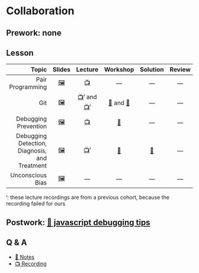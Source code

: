 # Collaboration

## Prework: none

## Lesson

Topic | Slides | Lecture | Workshop | Solution | Review
-----:|:------:|:-------:|:--------:|:--------:|:-----:
Pair Programming | [🖼️][coll-1a] | [📺][coll-1b] | — | — | —
Git | [🖼️][coll-2a] | [📺][coll-2b-1]ⁱ and [📺][coll-2b-2]ⁱ | [🔬][coll-2c-1] and [🤝][coll-2c-2] | — | —
Debugging Prevention | [🖼️][coll-3a] | [📺][coll-3b] | [🔬][coll-3c] | — | —
Debugging Detection, Diagnosis, and Treatment | [🖼️][coll-4a] | [📺][coll-4b]ⁱ | [🤝][coll-4c] | [👾][coll-4d] | —
Unconscious Bias | [🖼️][coll-5a] | — | — | — | —

ⁱ: these lecture recordings are from a previous cohort, because the recording failed for ours

[coll-1a]: 1-pair-programming/Pair%20Programming.pdf
[coll-1b]: https://youtu.be/rhcOm2MP_aI
[coll-2a]: 2-git/Git.pdf
[coll-2b-1]: https://youtu.be/jvBdZwmmf2M
[coll-2b-2]: https://youtu.be/RuRX7JGNA6o
[coll-2c-1]: https://gist.github.com/cassiozen/340b664c6b0c4b01d17dd15f835344e4
[coll-2c-2]: http://git.fullstackacademy.com/
[coll-3a]: 3-debugging-prevention/Debugging%20Prevention.pdf
[coll-3b]: https://youtu.be/s3gQEeKcNRA
[coll-3c]: https://learn.fullstackacademy.com/workshop/5a9075ddba75f300049f9c14/landing
[coll-4a]: 4-debugging-detection-diagnosis-treatment/Debugging%20Detection%20Diagnosis%20and%20Treatment.pdf
[coll-4b]: https://youtu.be/ME9GNAhPA3c
[coll-4c]: https://learn.fullstackacademy.com/workshop/5a95e2533272230004117953/landing
[coll-4d]: 4-debugging-detection-diagnosis-treatment/PairExercise.PracticalDebugging
[coll-5a]: 5-unconscious-bias/Unconscious%20Bias.pdf

## Postwork: [📖 javascript debugging tips](javascript-debugging-tips.md)

## Q & A

- [📖 Notes](q-and-a-notes.md)
- [📺 Recording](https://youtu.be/vqPNB1rWiOc)
